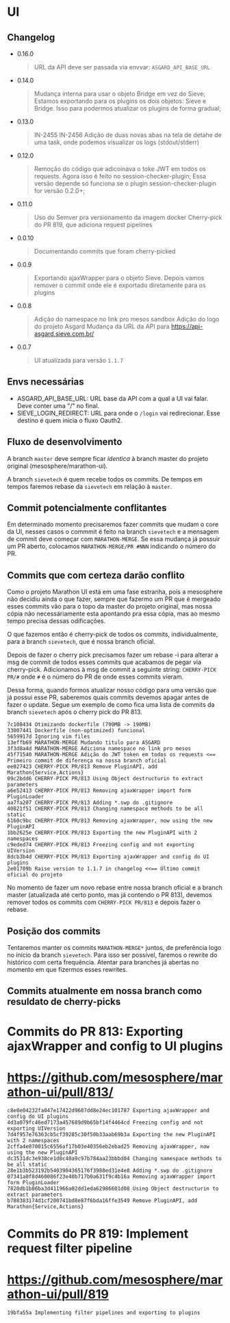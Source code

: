 # UI


## Changelog

 * 0.16.0
   > URL da API deve ser passada via envvar: `ASGARD_API_BASE_URL`

 * 0.14.0
   > Mudança interna para usar o objeto Bridge em vez do Sieve;
   > Estamos exportando para os plugins os dois objetos: Sieve e Bridge. Isso para podermos atualizar os plugins de forma gradual;

 * 0.13.0
   > IN-2455 IN-2456 Adição de duas novas abas na tela de detahe de uma task, onde podemos visualizar os logs (stdout/stderr)

 * 0.12.0
   > Remoção do código que adicoinava o toke JWT em todos os requests. Agora isso é feito no session-checker-plugin;
   > Essa versão depende só funciona se o plugin session-checker-plugin for versão 0.2.0+;

 * 0.11.0
   > Uso do Semver pra versionamento da imagem docker
   > Cherry-pick do PR 819, que adiciona request pipelines
 * 0.0.10
   > Documentando commits que foram cherry-picked
 * 0.0.9
   > Exportando ajaxWrapper para o objeto Sieve. Depois vamos remover o commit onde ele é exportado diretamente para os plugins
 * 0.0.8
   > Adição do namespace no link pro mesos sandbox
   > Adição do logo do projeto Asgard
   > Mudança da URL da API para https://api-asgard.sieve.com.br/
 * 0.0.7
   > UI atualizada para versão `1.1.7`



## Envs necessárias

 * ASGARD_API_BASE_URL: URL base da API com a qual a UI vai falar. Deve conter uma "/" no final.
 * SIEVE_LOGIN_REDIRECT: URL para onde o `/login` vai redirecionar. Esse destino é quem inicia o fluxo Oauth2.

## Fluxo de desenvolvimento

A branch `master` deve sempre ficar *identica* à branch master do projeto original (mesosphere/marathon-ui).

A branch `sievetech` é quem recebe todos os commits. De tempos em tempos faremos rebase da `sievetech` em relação à `master`.

## Commit potencialmente conflitantes

Em determinado momento precisaremos fazer commits que mudam o core da UI, nesses casos o commmit é feito na branch `sievetech` e a mensagem
de commit deve começar com `MARATHON-MERGE`. Se essa mudança já possuir um PR aberto, colocamos `MARATHON-MERGE/PR #NNN` indicando o número do PR.

## Commits que com certeza darão conflito

Como o projeto Marathon UI está em uma fase estranha, pois a mesosphere não decidiu ainda o que fazer, sempre que fazermo um PR que é mergeado
esses commits vão para o topo da master do projeto original, mas nossa cópia não necessáriamente esta apontando pra essa cópia, mas ao mesmo tempo
precisa dessas odificações.

O que fazemos então é cherry-pick de todos os commits, individualmente, para a branch `sievetech`, que é nossa branch oficial.

Depois de fazer o cherry pick precisamos fazer um rebase -i para alterar a msg de commit de todos esses commits que acabamos de pegar via cherry-pick. Adicionamos
à msg de commit a seguinte string: `CHERRY-PICK PR/#` onde `#` é o número do PR de onde esses commits vieram.

Dessa forma, quando formos atualizar nosso código para uma versão que já possui esse PR, saberemos quais commits devemos apagar antes de fazer o update. Segue um exemplo
de como fica uma lista de commits da branch `sievetech` após o cherry pick do PR 813.

```
7c108434 Otimizando dockerfile (790MB -> 190MB)
33007441 Dockerfile (non-optimized) funcional
5659917d Ignoring vim files
13effb69 MARATHON-MERGE Mudando titulo para ASGARD
3f3d8a4d MARATHON-MERGE Adiciona namespace no link pro mesos
45f71540 MARATHON-MERGE Adição do JWT token em todos os requests <== Primeiro commit de diferença na nossa branch oficial
ee027423 CHERRY-PICK PR/813 Remove PluginAPI, add Marathon{Service,Actions}
09c2bdd6 CHERRY-PICK PR/813 Using Object destructurin to extract parameters
a6e52413 CHERRY-PICK PR/813 Removing ajaxWrapper import form PluginLoader
aa7fa207 CHERRY-PICK PR/813 Adding *.swp do .gitignore
40821f51 CHERRY-PICK PR/813 Changing namespace methods to be all static
6160c9bc CHERRY-PICK PR/813 Removing ajaxWrapper, now using the new PluginAPI
1bb2625e CHERRY-PICK PR/813 Exporting the new PluginAPI with 2 namespaces
c9eded74 CHERRY-PICK PR/813 Freezing config and not exporting UIVersion
8dcb3b4d CHERRY-PICK PR/813 Exporting ajaxWrapper and config do UI plugins
2e01709b Raise version to 1.1.7 in changelog <<== Último commit oficial do projeto
```

No momento de fazer um novo rebase entre nossa branch oficial e a branch master (atualizada até certo ponto, mas já contendo o PR 813), devemos remover todos os
commits com `CHERRY-PICK PR/813` e depois fazer o rebase.

## Posição dos commits

Tentaremos manter os commits `MARATHON-MERGE*` juntos, de preferência logo no ínício da branch `sievetech`. Para isso ser possível, faremos 
o rewrite do histórico com certa frequência. Atentar para branches já abertas no momento em que fizermos esses rewrites.


## Commits atualmente em nossa branch como resuldato de cherry-picks


# Commits do PR 813: Exporting ajaxWrapper and config to UI plugins
# https://github.com/mesosphere/marathon-ui/pull/813/
```
c8e0e04232fa047e17422d9607dd8e24ec101787 Exporting ajaxWrapper and config do UI plugins
4d3a079fc46ed7173a457689d9b65bf14f4464cd Freezing config and not exporting UIVersion
7d4f957e76363cb5cf39285c30f50b33aab69b3a Exporting the new PluginAPI with 2 namespaces
2cffa4e070015c6556af17b03e40356eb2ebad25 Removing ajaxWrapper, now using the new PluginAPI
dc3531dc3e938ce1d8c40a9c97b784aa23bbbd04 Changing namespace methods to be all static
28e1b3b523192b5403904365176f3988ed31e4e8 Adding *.swp do .gitignore
07341a0f8d460086f23e40b717b0a631f9c4b16a Removing ajaxWrapper import form PluginLoader
7820db1b86ba3d411966a02dd1eda62986601d08 Using Object destructurin to extract parameters
b780383174d1cf200741bd8e87f6bda16ffe3549 Remove PluginAPI, add Marathon{Service,Actions}
```

# Commits do PR 819: Implement request filter pipeline
# https://github.com/mesosphere/marathon-ui/pull/819
```
19bfa55a Implementing filter pipelines and exporting to plugins
```
